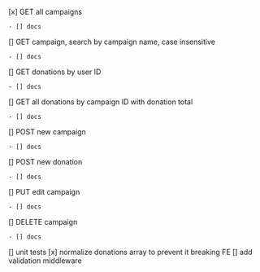 [x] GET all campaigns

    - [] docs

[] GET campaign, search by campaign name, case insensitive

    - [] docs

[] GET donations by user ID

    - [] docs

[] GET all donations by campaign ID with donation total

    - [] docs

[] POST new campaign

    - [] docs

[] POST new donation

    - [] docs

[] PUT edit campaign

    - [] docs

[] DELETE campaign

    - [] docs

[] unit tests
[x] normalize donations array to prevent it breaking FE
[] add validation middleware
